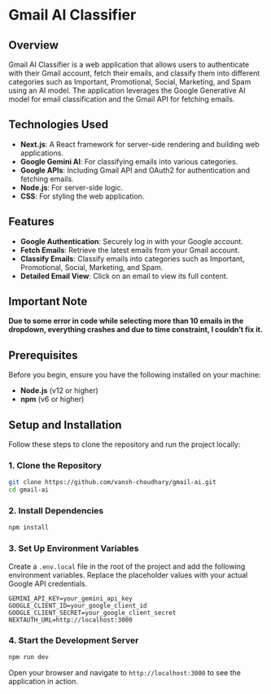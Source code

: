 # Gmail AI Classifier

## Overview

Gmail AI Classifier is a web application that allows users to authenticate with their Gmail account, fetch their emails, and classify them into different categories such as Important, Promotional, Social, Marketing, and Spam using an AI model. The application leverages the Google Generative AI model for email classification and the Gmail API for fetching emails.

## Technologies Used

- **Next.js**: A React framework for server-side rendering and building web applications.
- **Google Gemini AI**: For classifying emails into various categories.
- **Google APIs**: Including Gmail API and OAuth2 for authentication and fetching emails.
- **Node.js**: For server-side logic.
- **CSS**: For styling the web application.

## Features

- **Google Authentication**: Securely log in with your Google account.
- **Fetch Emails**: Retrieve the latest emails from your Gmail account.
- **Classify Emails**: Classify emails into categories such as Important, Promotional, Social, Marketing, and Spam.
- **Detailed Email View**: Click on an email to view its full content.

## Important Note

**Due to some error in code while selecting more than 10 emails in the dropdown, everything crashes and due to time constraint, I couldn’t fix it.**

## Prerequisites

Before you begin, ensure you have the following installed on your machine:

- **Node.js** (v12 or higher)
- **npm** (v6 or higher)

## Setup and Installation

Follow these steps to clone the repository and run the project locally:

### 1. Clone the Repository

```bash
git clone https://github.com/vansh-choudhary/gmail-ai.git
cd gmail-ai
```

### 2. Install Dependencies

```bash
npm install
```

### 3. Set Up Environment Variables

Create a `.env.local` file in the root of the project and add the following environment variables. Replace the placeholder values with your actual Google API credentials.

```env
GEMINI_API_KEY=your_gemini_api_key
GOOGLE_CLIENT_ID=your_google_client_id
GOOGLE_CLIENT_SECRET=your_google_client_secret
NEXTAUTH_URL=http://localhost:3000
```

### 4. Start the Development Server

```bash
npm run dev
```

Open your browser and navigate to `http://localhost:3000` to see the application in action.
